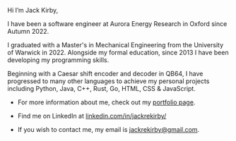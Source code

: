Hi I’m Jack Kirby,

I have been a software engineer at Aurora Energy Research in Oxford since Autumn 2022.

I graduated with a Master's in Mechanical Engineering from the University of Warwick in 2022. Alongside my formal education, since 2013 I have been developing my programming skills.

Beginning with a Caesar shift encoder and decoder in QB64, I have progressed to many other languages to achieve my personal projects including Python, Java, C++, Rust, Go, HTML, CSS & JavaScript.

* For more information about me, check out my [portfolio page](https://jackrekirby.netlify.app).

* Find me on LinkedIn at [linkedin.com/in/jackrekirby/](https://www.linkedin.com/in/jackrekirby/)

* If you wish to contact me, my email is [jackrekirby@gmail.com](mailto:jackrekirby@gmail.com).

<!---
Jackrekirby/Jackrekirby is a ✨ special ✨ repository because its `README.md` (this file) appears on your GitHub profile.
You can click the Preview link to take a look at your changes.
--->

